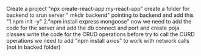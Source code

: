 Create a project "npx create-react-app my-react-app"
create a folder for backend to srun server " mkdir backend"
pointing to backend and add this "1.npm init -y"
								  2."npm install express mongoose"
now we need to add the code for the server and add the db connect and port and create poja classes
write the code for the CRUD operations
before try to call the CURD operations we need to add "npm install axios" to work with network calls (not in backed folder)
